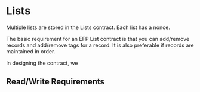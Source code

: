 # Lists

Multiple lists are stored in the Lists contract. Each list has a nonce.

The basic requirement for an EFP List contract is that you can add/remove records and add/remove tags for a record. It is also preferable if records are maintained in order.


In designing the contract, we

## Read/Write Requirements